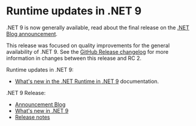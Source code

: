 # Runtime updates in .NET 9

.NET 9 is now generally available, read about the final release on the [.NET Blog announcement](https://aka.ms/dotnet9).

This release was focused on quality improvements for the general availability of .NET 9. See the [GitHub Release changelog](https://github.com/dotnet/runtime/compare/v9.0.0-rc.2.24473.5...v9.0.0) for more information in changes between this release and RC 2.

Runtime updates in .NET 9:

* [What's new in the .NET Runtime in .NET 9](https://learn.microsoft.com/dotnet/core/whats-new/dotnet-9/runtime) documentation.

.NET 9 Release:

* [Announcement Blog](https://aka.ms/dotnet9)
* [What's new in .NET 9](https://learn.microsoft.com/dotnet/core/whats-new/dotnet-9/overview)
* [Release notes](README.md)

